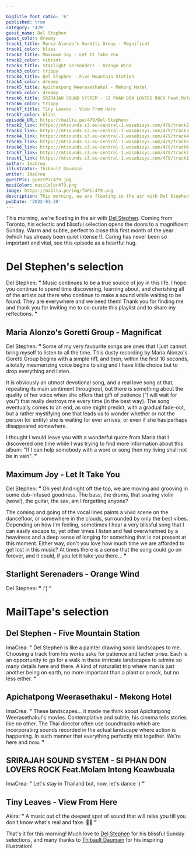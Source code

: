 ```yaml
---

bigTitle_font_ratio: '6'
published: true
category: '479'
guest_name: Del Stephen
guest_color: dreamy
track1_title: Maria Alonzo's Goretti Group - Magnificat
track1_color: bliss
track2_title: Maximum Joy - Let It Take You
track2_color: vibrant
track3_title: Starlight Serenaders - Orange Wind
track3_color: trippy
track4_title: Del Stephen - Five Mountain Station
track4_color: dreamy
track5_title: Apichatpong Weerasethakul - Mekong Hotel
track5_color: dreamy
track6_title: SRIRAJAH SOUND SYSTEM - SI PHAN DON LOVERS ROCK Feat.Molam Inteng Keawbuala
track6_color: trippy
track7_title: Tiny Leaves - View From Here
track7_color: bliss
episode_URL: https://mailta.pe/479/Del-Stephen/
track2_link: https://mtsounds.s3.eu-central-1.wasabisys.com/479/track2.mp3
track3_link: https://mtsounds.s3.eu-central-1.wasabisys.com/479/track3.mp3
track4_link: https://mtsounds.s3.eu-central-1.wasabisys.com/479/track4.mp3
track5_link: https://mtsounds.s3.eu-central-1.wasabisys.com/479/track5.mp3
track6_link: https://mtsounds.s3.eu-central-1.wasabisys.com/479/track6.mp3
track7_link: https://mtsounds.s3.eu-central-1.wasabisys.com/479/track7.mp3
track1_link: https://mtsounds.s3.eu-central-1.wasabisys.com/479/track1.mp3
author: ImaCrea
illustrator: Thibault Daumain
writer: ImaCrea
guestPic: guestPic479.jpg
musiColor: musiColor479.png
image: https://mailta.pe/img/fbPic479.png
description: This morning, we are floating in the air with Del Stephen. Coming from Toronto, his eclectic and blissful selection opens the doors to a magnificent Sunday. Warm and subtle, perfect to close this first month of the year (which has already been quiet intense !). Caring has never been so important and vital, see this episode as a heartful hug.
pubDate: '2022-01-30'
---
```

 This morning, we're floating in the air with [Del Stephen](https://delstephen.bandcamp.com/). Coming from Toronto, his eclectic and blissful selection opens the doors to a magnificent Sunday. Warm and subtle, perfect to close this first month of the year (which has already been quiet intense !). Caring has never been so important and vital, see this episode as a heartful hug.



# Del Stephen's selection

Del Stephen: **"** Music continues to be a true source of joy in this life. I hope you continue to spend time discovering, learning about, and cherishing all of the artists out there who continue to make a sound while waiting to be found. They are everywhere and we need them! Thank you for finding me and thank you for inviting me to co-curate this playlist and to share my reflections. **"** 


## Maria Alonzo's Goretti Group - Magnificat
Del Stephen: **"** Some of my very favourite songs are ones that I just cannot bring myself to listen to all the time. This dusty recording by Maria Alonzo's Goretti Group begins with a simple riff, and then, within the first 10 seconds, a totally mesmerizing voice begins to sing and I have little choice but to drop everything and listen. 

It is obviously an utmost devotional song, and a real love song at that, repeating its main sentiment throughout, but there is something about the quality of her voice when she offers that gift of patience ("I will wait for you") that really destroys me every time (in the best way). The song eventually comes to an end, as one might predict, with a gradual fade-out, but a rather mystifying one that leads us to wonder whether or not the person (or entity) she is waiting for ever arrives, or even if she has perhaps disappeared somewhere.

I thought I would leave you with a wonderful quote from Maria that I discovered one time while I was trying to find more information about this album: "If I can help somebody with a word or song then my living shall not be in vain". **"** 

## Maximum Joy - Let It Take You
Del Stephen: **"** Oh yes! And right off the top, we are moving and grooving in some dub-infused goodness. The bass, the drums, that soaring violin (wow!), the guitar, the sax, am I forgetting anyone? 

The coming and going of the vocal lines paints a vivid scene on the dancefloor, or somewhere in the clouds, surrounded by only the best vibes. Depending on how I'm feeling, sometimes I hear a very blissful song that I can easily escape to, yet other times I listen and feel overwhelmed by a heaviness and a deep sense of longing for something that is not present at this moment. Either way, don't you love how much time we are afforded to get lost in this music? At times there is a sense that the song could go on forever, and it could, if you let it take you there... **"** 

## Starlight Serenaders - Orange Wind
Del Stephen: **"** :'] **"** 

# MailTape's selection

## Del Stephen - Five Mountain Station
ImaCrea: **"** Del Stephen is like a painter drawing sonic landscapes to me. Choosing a track from his works asks for patience and lacher prise. Each is an opportunity to go for a walk in these intricate landscapes to admire so many details here and there. A kind of naturalist trip where man is just another being on earth, no more important than a plant or a rock, but no less either. **"** 

## Apichatpong Weerasethakul - Mekong Hotel
ImaCrea: **"** These landscapes... it made me think about Apichatpong Weerasethakul's movies. Contemplative and subtle, his cinema tells stories like no other. The Thai director often use soundtracks which are incorporating sounds recorded in the actual landscape where action is happening. In such manner that everything perfectly mix together. We're here and now. **"** 

## SRIRAJAH SOUND SYSTEM - SI PHAN DON LOVERS ROCK Feat.Molam Inteng Keawbuala
ImaCrea: **"** Let's stay in Thailand but, now, let's dance :) **"** 

## Tiny Leaves - View From Here
Akira: **"** A music out of the deepest spot of sound that will relax you till you don't know what's real and fake. 🧘‍♂️ **"** 


That's it for this morning! Much love to [Del Stephen](https://delstephen.bandcamp.com/) for his blissful Sunday selections, and many thanks to [Thibault Daumain](https://thibaultdaumain.fr/) for his inspiring illustration!
